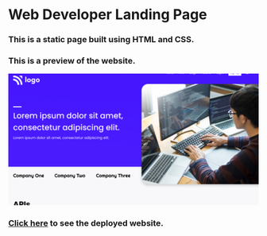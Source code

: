 # Web Developer Landing Page

### This is a static page built using HTML and CSS.

### This is a preview of the website.

![Web Developer Landing Page](./thumbnail.png)

### [Click here](https://web-developer-landing-page-melonlobo.vercel.app) to see the deployed website.
